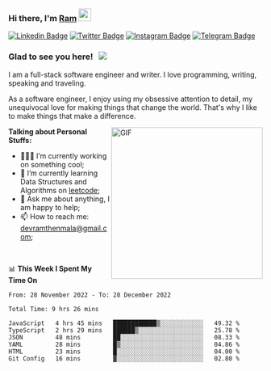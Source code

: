 ### Hi there, I'm <a href="#" target="_blank">Ram</a> <img src="https://media.giphy.com/media/hvRJCLFzcasrR4ia7z/giphy.gif" width="25" height="25">

[![Linkedin Badge](https://img.shields.io/badge/-LinkedIn-0e76a8?style=flat-square&logo=Linkedin&logoColor=white)](https://www.linkedin.com/in/ramdevengineer/)
[![Twitter Badge](https://img.shields.io/badge/-Twitter-00acee?style=flat-square&logo=Twitter&logoColor=white)](https://twitter.com/ramthenmala)
[![Instagram Badge](https://img.shields.io/badge/-Instagram-e4405f?style=flat-square&logo=Instagram&logoColor=white)](https://instagram.com/ramthenmala/)
[![Telegram Badge](https://img.shields.io/badge/-Telegram-0088cc?style=flat-square&logo=Telegram&logoColor=white)](https://t.me/ramthenmala)

### Glad to see you here! &nbsp; ![](https://visitor-badge.glitch.me/badge?page_id=ramthenmala)

I am a full-stack software engineer and writer. I love programming, writing, speaking and traveling.

As a software engineer, I enjoy using my obsessive attention to detail, my unequivocal love for making things that change the world. That's why I like to make things that make a difference.

<img align="right" alt="GIF" src="https://user-images.githubusercontent.com/4328468/157245666-f4dd5472-5b11-4727-baaf-69e90e372b69.gif?raw=true" width="300" />

**Talking about Personal Stuffs:**

- 👨🏻‍💻 I’m currently working on something cool;
- 🚀 I’m currently learning Data Structures and Algorithms on [leetcode](https://leetcode.com/ramthenmala);
- 💬 Ask me about anything, I am happy to help; 
- 📫 How to reach me: devramthenmala@gmail.com;

</br>

📊 **This Week I Spent My Time On** 
<!--START_SECTION:waka-->

```text
From: 28 November 2022 - To: 28 December 2022

Total Time: 9 hrs 26 mins

JavaScript   4 hrs 45 mins   ████████████▒░░░░░░░░░░░░   49.32 %
TypeScript   2 hrs 29 mins   ██████▒░░░░░░░░░░░░░░░░░░   25.78 %
JSON         48 mins         ██░░░░░░░░░░░░░░░░░░░░░░░   08.33 %
YAML         28 mins         █▒░░░░░░░░░░░░░░░░░░░░░░░   04.86 %
HTML         23 mins         █░░░░░░░░░░░░░░░░░░░░░░░░   04.00 %
Git Config   16 mins         ▓░░░░░░░░░░░░░░░░░░░░░░░░   02.80 %
```

<!--END_SECTION:waka-->


